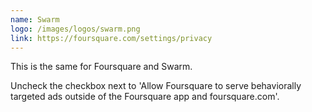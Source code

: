 ```yaml
---
name: Swarm
logo: /images/logos/swarm.png
link: https://foursquare.com/settings/privacy
---
```

This is the same for Foursquare and Swarm.

Uncheck the checkbox next to 'Allow Foursquare to serve behaviorally targeted ads outside of the Foursquare app and foursquare.com'.